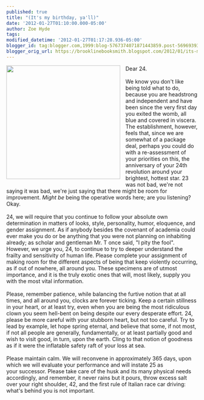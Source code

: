 ```yaml
---
published: true
title: "(It's my birthday, ya'll)"
date: '2012-01-27T01:10:00.000-05:00'
author: Zoe Hyde
tags: 
modified_datetime: '2012-01-27T01:17:28.936-05:00'
blogger_id: tag:blogger.com,1999:blog-5767374071871443859.post-5696939365438724790
blogger_orig_url: https://brooklinebooksmith.blogspot.com/2012/01/its-my-birthday-yall.html
---
```


<div class="separator" style="clear: both; text-align: center;"><a href="https://www.steveheimoff.com/wp-content/uploads/2009/05/kid-birthday-cake.gif" imageanchor="1" style="clear: left; float: left; margin-bottom: 1em; margin-right: 1em;"><img border="0" height="300" src="https://www.steveheimoff.com/wp-content/uploads/2009/05/kid-birthday-cake.gif" width="300" /></a></div>Dear 24.<br /><br />We know you don't like being told what to do, because you are headstrong and independent and have been since the very first day you exited the womb, all blue and covered in viscera. The establishment, however, feels that, since we are somewhat of a package deal, perhaps you could do with a re-assessment&nbsp;of your priorities on this, the anniversary of your 24th revolution around your brightest, hottest star. 23 was not bad, we're not saying it was bad, we're just saying that there might be room for improvement. <i>Might be </i>being the operative words here; are you listening? Okay.<br /><br />24, we will require that you continue to follow your absolute own determination in matters of looks, style, personality, humor, eloquence, and gender assignment. As if anybody besides the covenant of academia could ever make you do or be anything that you were not planning on inhabiting already; as scholar and gentleman Mr. T once said, "I pity the fool". However, we urge you, 24, to continue to try to deeper understand the frailty and sensitivity of human life. Please complete your assignment of making room for the different aspects of being that keep violently occurring, as if out of nowhere, all around you. These specimens are of utmost importance, and it is the truly exotic ones that will, most likely, supply you with the most vital information.<br /><br />Please, remember patience, while balancing the furtive notion that at all times, and all around you, clocks are forever ticking. Keep a certain stillness in your heart, or at least try, even when you are being the most ridiculous clown you seem hell-bent on being despite our every desperate effort. 24, please be more careful with your stubborn heart, but not too careful. Try to lead by example, let hope spring eternal, and believe that some, if not most, if not all people are generally,&nbsp;fundamentally, or at least partially good and wish to visit good, in turn, upon the earth. Cling to that notion of goodness as if it were the inflatable safety raft of your loss at sea.<br /><br />Please maintain calm. We will reconvene in approximately 365 days, upon which we will evaluate your performance and will instate 25 as your&nbsp;successor. Please take care of the husk and its many physical needs accordingly, and remember, it never rains but it pours, throw excess salt over your right shoulder, 42, and the first rule of Italian race car driving: what's behind you is not important.